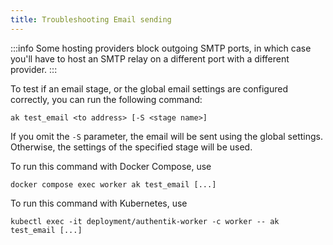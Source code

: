 ```yaml
---
title: Troubleshooting Email sending
---
```


:::info
Some hosting providers block outgoing SMTP ports, in which case you'll have to host an SMTP relay on a different port with a different provider.
:::

To test if an email stage, or the global email settings are configured correctly, you can run the following command:

```shell
ak test_email <to address> [-S <stage name>]
```

If you omit the `-S` parameter, the email will be sent using the global settings. Otherwise, the settings of the specified stage will be used.

To run this command with Docker Compose, use

```shell
docker compose exec worker ak test_email [...]
```

To run this command with Kubernetes, use

```shell
kubectl exec -it deployment/authentik-worker -c worker -- ak test_email [...]
```
